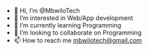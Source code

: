 - 👋 Hi, I’m @MbwiloTech
- 👀 I’m interested in Web/App development
- 🌱 I’m currently learning Programming
- 💞️ I’m looking to collaborate on Programming
- 📫 How to reach me mbwilotech@gmail.com

<!---
MbwiloTech/MbwiloTech is a ✨ special ✨ repository because its `README.md` (this file) appears on your GitHub profile.
You can click the Preview link to take a look at your changes.
--->
